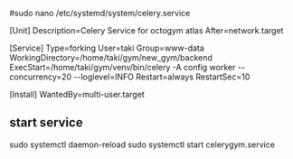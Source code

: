 #sudo nano /etc/systemd/system/celery.service

[Unit]
Description=Celery Service for octogym atlas
After=network.target

[Service]
Type=forking
User=taki
Group=www-data
WorkingDirectory=/home/taki/gym/new_gym/backend
ExecStart=/home/taki/gym/venv/bin/celery -A config worker --concurrency=20 --loglevel=INFO
Restart=always
RestartSec=10

[Install]
WantedBy=multi-user.target





## start service 
sudo systemctl daemon-reload
sudo systemctl start celerygym.service